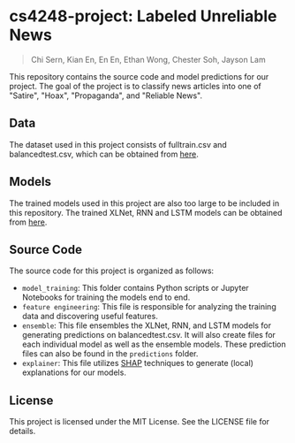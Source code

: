 # cs4248-project: Labeled Unreliable News
> Chi Sern, Kian En, En En, Ethan Wong, Chester Soh, Jayson Lam

This repository contains the source code and model predictions for our project. The goal of the project is to classify news articles into one of "Satire", "Hoax", "Propaganda", and "Reliable News".

## Data

The dataset used in this project consists of fulltrain.csv and balancedtest.csv, which can be obtained from [here](https://drive.google.com/drive/folders/1tZTCj5YhmOAoxiv078LmmwYnCMcBQaaq?usp=sharing).

## Models

The trained models used in this project are also too large to be included in this repository. The trained XLNet, RNN and LSTM models can be obtained from [here](https://drive.google.com/drive/folders/1TBGME3lL7DEv7XQwdG-c8Biq8wxZOGmV?usp=share_link).

## Source Code

The source code for this project is organized as follows:

- `model_training`: This folder contains Python scripts or Jupyter Notebooks for training the models end to end.
- `feature engineering`: This file is responsible for analyzing the training data and discovering useful features.
- `ensemble`: This file ensembles the XLNet, RNN, and LSTM models for generating predictions on balancedtest.csv. It will also create files for each individual model as well as the ensemble models. These prediction files can also be found in the `predictions` folder.
- `explainer`: This file utilizes [SHAP](https://github.com/slundberg/shap) techniques to generate (local) explanations for our models.

## License

This project is licensed under the MIT License. See the LICENSE file for details.
